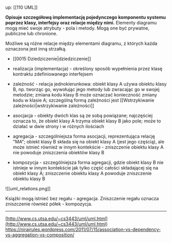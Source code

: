 up: [[110 UML]]

**Opisuje szczegółową implementację pojedynczego komponentu systemu poprzez klasy, interfejsy oraz relacje między nimi.** Elementy diagramu mogą mieć swoje atrybuty - pola i metody. Mogą one być prywatne, publiczne lub chronione.

Możliwe są różne relacje między elementami diagramu, z których każda oznaczona jest inną strzałką.
- [[0015 Dziedziczenie|dziedziczenie]]
- realizacja (implementacja) - określony sposób wypełnienia przez klasę kontraktu zdefiniowanego interfejsem

- zależność - relacja jednokierunkowa: obiekt klasy A używa obiektu klasy B, np. tworząc go, wywołując jego metody lub zwracając go w swojej metodzie; zmiana kodu klasy B może oznaczać konieczność zmiany kodu w klasie A; szczególną formą zależności jest [[Wstrzykiwanie zależności|wstrzykiwanie zależności]]
- asocjacja - obiekty dwóch klas są ze sobą powiązane; najczęściej oznacza to, że obiekt klasy A trzyma obiekt klasy B jako pole; może to działać w dwie strony i w różnych ilościach
- agregacja - szczególniejsza forma asocjacji, reprezentująca relację "MA"; obiekt klasy B składa się na obiekt klasy A (jest jego częścią), ale może istnieć również w innym kontekście - zniszczenie obiektu klasy A nie powoduje zniszczenia obiektów klasy B
- kompozycja - szczególniejsza forma agregacji, gdzie obiekt klasy B nie istnieje w innym kontekście jak tylko część całości składającej się na obiekt klasy A; zniszczenie obiektu klasy A powoduje zniszczenie obiektu klasy B

![[uml_relations.png]]

Książki mogą istnieć bez regału - agregacja.
Zniszczenie regału oznacza zniszczenie również półek - kompozycja.

---
[http://www.cs.utsa.edu/~cs3443/uml/uml.html](http://www.cs.utsa.edu/~cs3443/uml/uml.html)
https://nirajrules.wordpress.com/2011/07/15/association-vs-dependency-vs-aggregation-vs-composition/